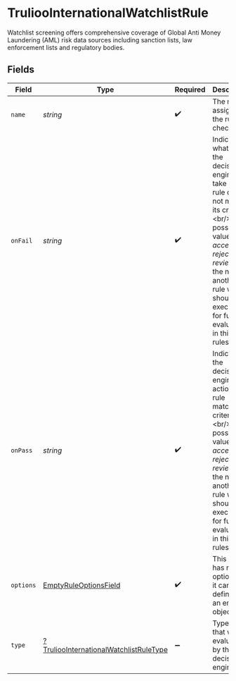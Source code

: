 # TruliooInternationalWatchlistRule

Watchlist screening offers comprehensive coverage of Global Anti Money Laundering (AML) risk data sources including sanction lists, law enforcement lists and regulatory bodies.


## Fields

| Field                                                                                                                                                                                                                                            | Type                                                                                                                                                                                                                                             | Required                                                                                                                                                                                                                                         | Description                                                                                                                                                                                                                                      | Example                                                                                                                                                                                                                                          |
| ------------------------------------------------------------------------------------------------------------------------------------------------------------------------------------------------------------------------------------------------ | ------------------------------------------------------------------------------------------------------------------------------------------------------------------------------------------------------------------------------------------------ | ------------------------------------------------------------------------------------------------------------------------------------------------------------------------------------------------------------------------------------------------ | ------------------------------------------------------------------------------------------------------------------------------------------------------------------------------------------------------------------------------------------------ | ------------------------------------------------------------------------------------------------------------------------------------------------------------------------------------------------------------------------------------------------ |
| `name`                                                                                                                                                                                                                                           | *string*                                                                                                                                                                                                                                         | :heavy_check_mark:                                                                                                                                                                                                                               | The name assigned to the rule check.                                                                                                                                                                                                             | Medium Risk Rule                                                                                                                                                                                                                                 |
| `onFail`                                                                                                                                                                                                                                         | *string*                                                                                                                                                                                                                                         | :heavy_check_mark:                                                                                                                                                                                                                               | Indicates what action the decision engine will take if the rule does not match its criteria.\<br/>The possible values are *accept*, *reject*, *review*, or the name of another rule which should be executed for further evaluation in this ruleset. | reject                                                                                                                                                                                                                                           |
| `onPass`                                                                                                                                                                                                                                         | *string*                                                                                                                                                                                                                                         | :heavy_check_mark:                                                                                                                                                                                                                               | Indicates the decision engine's action if the rule matches its criteria.\<br/>The possible values are *accept*, *reject*, *review*, or the name of another rule which should be executed for further evaluation in this ruleset.                 | accept                                                                                                                                                                                                                                           |
| `options`                                                                                                                                                                                                                                        | [EmptyRuleOptionsField](../../models/shared/EmptyRuleOptionsField.md)                                                                                                                                                                            | :heavy_check_mark:                                                                                                                                                                                                                               | This rule has no options so it can be defined as an empty object.                                                                                                                                                                                |                                                                                                                                                                                                                                                  |
| `type`                                                                                                                                                                                                                                           | [?TruliooInternationalWatchlistRuleType](../../models/shared/TruliooInternationalWatchlistRuleType.md)                                                                                                                                           | :heavy_minus_sign:                                                                                                                                                                                                                               | Type of rule that will be evaluated by the decision engine                                                                                                                                                                                       | Trulioo International Watchlist                                                                                                                                                                                                                  |